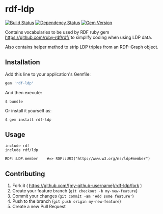 # rdf-ldp

[![Build Status](https://travis-ci.org/sul-dlss/rdf-ldp.svg)](https://travis-ci.org/sul-dlss/rdf-ldp) [![Dependency Status](https://gemnasium.com/sul-dlss/rdf-ldp.svg)](https://gemnasium.com/sul-dlss/rdf-ldp) [![Gem Version](https://badge.fury.io/rb/rdf-ldp.svg)](http://badge.fury.io/rb/rdf-ldp)

Contains vocabularies to be used by RDF ruby gem https://github.com/ruby-rdf/rdf/ to simplify coding when using LDP data.

Also contains helper method to strip LDP triples from an RDF::Graph object.

## Installation

Add this line to your application's Gemfile:

```ruby
gem 'rdf-ldp'
```

And then execute:

    $ bundle

Or install it yourself as:

    $ gem install rdf-ldp

## Usage

    include rdf
    include rdf/ldp
    
    RDF::LDP.member    #=> RDF::URI("http://www.w3.org/ns/ldp#member")

## Contributing

1. Fork it ( https://github.com/[my-github-username]/rdf-ldp/fork )
2. Create your feature branch (`git checkout -b my-new-feature`)
3. Commit your changes (`git commit -am 'Add some feature'`)
4. Push to the branch (`git push origin my-new-feature`)
5. Create a new Pull Request
